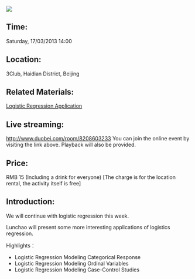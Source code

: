 ![ ](../../UserFiles/Image/activity/darwin.jpg)

## Time:
Saturday,  17/03/2013
14:00

## Location:
3Club, Haidian District, Beijing

## Related Materials:
[Logistic Regression Application](../download.php?id=420)

## Live streaming:
<http://www.duobei.com/room/8208603233>
You can join the online event by visiting the link above. Playback will also be provided.

## Price:
RMB 15 (Including a drink for everyone)
[The charge is for the location rental, the activity itself is free]

## Introduction:
We will continue with logistic regression this week.

Lunchao will present some more interesting applications of logistics
regression.

Highlights：
* Logistic Regression Modeling Categorical Response
* Logistic Regression Modeling Ordinal Variables
* Logistic Regression Modeling Case-Control Studies

